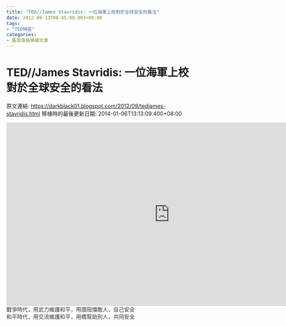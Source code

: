 ```yaml
---
title: "TED//James Stavridis: 一位海軍上校對於全球安全的看法"
date: 2012-09-13T08:45:00.003+08:00
tags: 
- "TED特區"
categories:
- 舊部落格移植文章
---
```


# TED//James Stavridis: 一位海軍上校對於全球安全的看法

原文連結: https://darkblack01.blogspot.com/2012/09/tedjames-stavridis.html
移植時的最後更新日期: 2014-01-06T13:13:09.400+08:00

<iframe src="http://embed.ted.com/talks/lang/zh-tw/james_stavridis_how_nato_s_supreme_commander_thinks_about_global_security.html" width="853" height="480" frameborder="0" scrolling="no" webkitAllowFullScreen mozallowfullscreen allowFullScreen></iframe><br /><span style="background-color: white; color: #333333; font-family: 'lucida grande', tahoma, verdana, arial, sans-serif; font-size: 14px; line-height: 19px;">戰爭時代，用武力維護和平，用牆阻擋敵人，自己安全</span><br /><span style="background-color: white; color: #333333; font-family: 'lucida grande', tahoma, verdana, arial, sans-serif; font-size: 14px; line-height: 19px;">和平時代，用交流維護和平，用橋幫助別人，共同安全</span>
